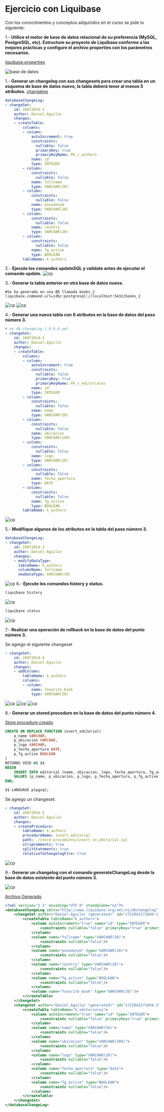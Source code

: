# Ejercicio con Liquibase

Con los conocimientos y conceptos adquiridos en el curso se pide lo siguiente:

1.- **Utilice el motor de base de datos relacional de su preferencia (MySQL, PostgreSQL, etc).
Estructure su proyecto de Liquibase conforme a las mejores prácticas y configure el archivo properties con los parámetros necesarios.**

[liquibase.properties](./liquibase.properties)

![base de datos](./assets/cp_1.png)


1.- **Generar un changelog con sus changesets para crear una tabla en un esquema de base de datos nuevo, la tabla deberá tener al menos 5 atributos.**
[changelog](./changelog/changelogs/db.changelog-1.0.0.0.yaml)
```yml
databaseChangeLog:
- changeSet:
    id: 26072024-1
    author: Daniel.Aguilar
    changes:
    - createTable:
        columns:
        - column:
            autoIncrement: true
            constraints:
              nullable: false
              primaryKey: true
              primaryKeyName: PK_c_authors
            name: id
            type: INTEGER
        - column:
            constraints:
              nullable: false
            name: fullname
            type: VARCHAR(50)
        - column:
            constraints:
              nullable: false
            name: pseudonym
            type: VARCHAR(20)
        - column:
            constraints:
              nullable: false
            name: country
            type: VARCHAR(20)
        - column:
            constraints:
              nullable: false
            name: fg_active
            type: BOOLEAN
        tableName: k_authors
```

2.- **Ejecute los comandos updateSQL y validate antes de ejecutar el comando update.**
![cp](./assets/cp_2.png)

3.- **Generar la tabla anterior en otra base de datos nueva.**

```properties
#Se ha generado en una BD llamada books_2
liquibase.command.url=jdbc:postgresql://localhost:5432/books_2
```
![cp](./assets/cp_3.png)
![cp](./assets/cp_4.png)

4.- **Generar una nueva tabla con 6 atributos en la base de datos del paso número 3.**

```yaml
# en db.changelog-1.0.0.0.yml
- changeSet:
    id: 26072024-2
    author: Daniel.Aguilar
    changes:
    - createTable:
        columns:
        - column:
            autoIncrement: true
            constraints:
              nullable: false
              primaryKey: true
              primaryKeyName: PK_c_editoriales
            name: id
            type: INTEGER
        - column:
            constraints:
              nullable: false
            name: name
            type: VARCHAR(50)
        - column:
            constraints:
              nullable: false
            name: ubicacion
            type: VARCHAR(100)
        - column:
            constraints:
              nullable: false
            name: logo
            type: VARCHAR(20)
        - column:
            constraints:
              nullable: false
            name: fecha_apertura
            type: DATE
        - column:
            constraints:
              nullable: false
            name: fg_active
            type: BOOLEAN
        tableName: k_authors
```
![cp](./assets/cp_5.png)

5.- **Modifique algunos de los atributos en la tabla del paso número 3.**

```yaml
databaseChangeLog:
- changeSet:
    id: 26072024-3
    author: Daniel.Aguilar
    changes:
    - modifyDataType:
      tableName: k_authors
      columnName: fullname
      newDataType: VARCHAR(30)
```
![cp](./assets/cp_6.png)
6.- **Ejecute los comandos history y status.**
```bash
liquibase history
```
![cp](./assets/cp_7.png)

```bash
liquibase status
```
![cp](./assets/cp_8.png)

7.- **Realizar una operación de rollback en la base de datos del punto número 3.**

Se agrego el siguiente changeset
```yaml
- changeSet:
    id: 26072024-4
    author: Daniel.Aguilar
    changes:
    - addColumn:
        tableName: k_authors
        columns:
        - column:
            name: favorite_book
            type: VARCHAR(20)
```
![cp](./assets/cp_9.png)
![cp](./assets/cp_10.png)
![cp](./assets/cp_11.png)

8.- **Generar un stored procedure en la base de datos del punto número 4.**

[Store procedure creado](./changelog/changelogs/store-procedures/insert_on_editorial.sql)
```sql
CREATE OR REPLACE FUNCTION insert_editorial(
    p_name VARCHAR,
    p_ubicacion VARCHAR,
    p_logo VARCHAR,
    p_fecha_apertura DATE,
    p_fg_active BOOLEAN
)
RETURNS VOID AS $$
BEGIN
    INSERT INTO editorial (name, ubicacion, logo, fecha_apertura, fg_active)
    VALUES (p_name, p_ubicacion, p_logo, p_fecha_apertura, p_fg_active);
END;

$$ LANGUAGE plpgsql;
```

Se agrego un changeset:
```yaml
- changeSet:
    id: 26072024-5
    author: Daniel.Aguilar
    changes:
    - createProcedure:
        tableName: k_authors
        procedureName: insert_editorial
        path: ./store-procedures/insert_on_editorial.sql
        stripComments: true
        splitStatements: true
        relativeToChangelogFile: true
```

![cp](./assets/cp_12.png)

9.- **Generar un changelog con el comando generateChangeLog desde la base de datos existente del punto número 3.**

![cp](./assets/cp_13.png)

[Archivo Generado](changelog_generated.xml)

```xml
<?xml version="1.1" encoding="UTF-8" standalone="no"?>
<databaseChangeLog xmlns="http://www.liquibase.org/xml/ns/dbchangelog" xmlns:ext="http://www.liquibase.org/xml/ns/dbchangelog-ext" xmlns:pro="http://www.liquibase.org/xml/ns/pro" xmlns:xsi="http://www.w3.org/2001/XMLSchema-instance" xsi:schemaLocation="http://www.liquibase.org/xml/ns/dbchangelog-ext http://www.liquibase.org/xml/ns/dbchangelog/dbchangelog-ext.xsd http://www.liquibase.org/xml/ns/pro http://www.liquibase.org/xml/ns/pro/liquibase-pro-latest.xsd http://www.liquibase.org/xml/ns/dbchangelog http://www.liquibase.org/xml/ns/dbchangelog/dbchangelog-latest.xsd">
    <changeSet author="Daniel.Aguilar (generated)" id="1722042271694-1">
        <createTable tableName="k_authors">
            <column autoIncrement="true" name="id" type="INTEGER">
                <constraints nullable="false" primaryKey="true" primaryKeyName="PK_c_authors"/>
            </column>
            <column name="fullname" type="VARCHAR(30)">
                <constraints nullable="false"/>
            </column>
            <column name="pseudonym" type="VARCHAR(20)">
                <constraints nullable="false"/>
            </column>
            <column name="country" type="VARCHAR(20)">
                <constraints nullable="false"/>
            </column>
            <column name="fg_active" type="BOOLEAN">
                <constraints nullable="false"/>
            </column>
            <column name="favorite_book" type="VARCHAR(20)"/>
        </createTable>
    </changeSet>
    <changeSet author="Daniel.Aguilar (generated)" id="1722042271694-2">
        <createTable tableName="k_editoriales">
            <column autoIncrement="true" name="id" type="INTEGER">
                <constraints nullable="false" primaryKey="true" primaryKeyName="PK_c_editoriales"/>
            </column>
            <column name="name" type="VARCHAR(50)">
                <constraints nullable="false"/>
            </column>
            <column name="ubicacion" type="VARCHAR(100)">
                <constraints nullable="false"/>
            </column>
            <column name="logo" type="VARCHAR(20)">
                <constraints nullable="false"/>
            </column>
            <column name="fecha_apertura" type="date">
                <constraints nullable="false"/>
            </column>
            <column name="fg_active" type="BOOLEAN">
                <constraints nullable="false"/>
            </column>
        </createTable>
    </changeSet>
</databaseChangeLog>

```
